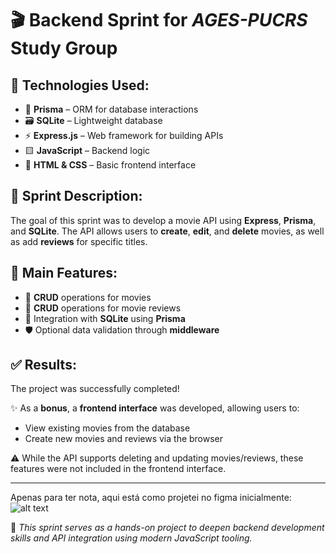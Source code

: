 <!-- # Sprint backend para grupo de estudos *AGES-PUCRS*

## Tecnologias utilizadas:
1. Prisma (ORM)
2. SQLite (banco de dados utilizado)
3. Express (para criação de APIs)
4. Javascript
5. HTML e CSS

## Descrição da sprint:
Utilizar Express.js, Prisma e SQLite par desenvolver uma API para filmes, onde o usuário poderá criar, editar e deletar filmes, além de realizar reviews para um filme específico.

## Funcionalidades Principais:
- CRUD para filmes
- CRUD para reviews de filmes
- Integração com SQLite utilizando Prisma
- Validação de dados com middlewares (opcional)

## Resultados:
A tarefa foi concluída com sucesso.

O projeto teve um PLUS de minha parte. Foi adicionado um frontend para possibilitar o usuário a ver filmes que já estão no banco de dados e também fazer operações para criar filmes e reviews.

Embora há possibilidade de deletar e atualizar filmes e reviews via API, essa possibilidade não foi adicionada ao frontend! -->

# 🎬 Backend Sprint for *AGES-PUCRS* Study Group

## 🚀 Technologies Used:
- 🌱 **Prisma** – ORM for database interactions  
- 🗃️ **SQLite** – Lightweight database  
- ⚡ **Express.js** – Web framework for building APIs  
- 🟨 **JavaScript** – Backend logic  
- 🎨 **HTML & CSS** – Basic frontend interface  

## 📌 Sprint Description:
The goal of this sprint was to develop a movie API using **Express**, **Prisma**, and **SQLite**. The API allows users to **create**, **edit**, and **delete** movies, as well as add **reviews** for specific titles.

## 🔧 Main Features:
- 📝 **CRUD** operations for movies  
- 🌟 **CRUD** operations for movie reviews  
- 🔗 Integration with **SQLite** using **Prisma**  
- 🛡️ Optional data validation through **middleware**

## ✅ Results:
The project was successfully completed!  

✨ As a **bonus**, a **frontend interface** was developed, allowing users to:
- View existing movies from the database  
- Create new movies and reviews via the browser  

⚠️ While the API supports deleting and updating movies/reviews, these features were not included in the frontend interface.

---


Apenas para ter nota, aqui está como projetei no figma inicialmente:
![alt text](image.png)

📁 *This sprint serves as a hands-on project to deepen backend development skills and API integration using modern JavaScript tooling.*